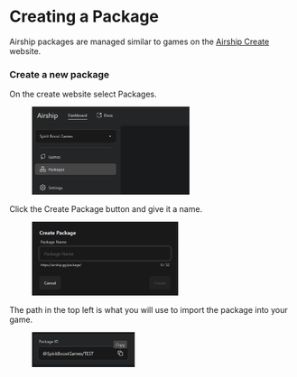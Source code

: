 # Creating a Package

Airship packages are managed similar to games on the [Airship Create](https://create.airship.gg/) website.

### Create a new package

On the create website select Packages.

<div align="left"><figure><img src="../.gitbook/assets/Screenshot 2025-06-27 164013.png" alt="" width="279"><figcaption></figcaption></figure></div>

Click the Create Package button and give it a name.

<div align="left"><figure><img src="../.gitbook/assets/image (2) (1).png" alt="" width="259"><figcaption></figcaption></figure></div>

The path in the top left is what you will use to import the package into your game.

<div align="left"><figure><img src="../.gitbook/assets/image (1) (1) (1).png" alt="" width="182"><figcaption></figcaption></figure></div>

